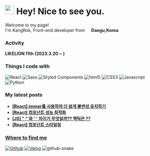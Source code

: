 <h1><img src="https://emojis.slackmojis.com/emojis/images/1531849430/4246/blob-sunglasses.gif?1531849430" width="30"/> Hey! Nice to see you.</h1>

<p>Welcome to my page! </br> I'm KangRok, Front-end developer from <img src="https://github.com/KangRokYoon/KangRokYoon/assets/129154834/6a763c64-03ff-49f6-a964-0750066369cb" width="13"/> <b>Daegu,Korea</b>

<h3>Activity</h3>
<p>
	<b>LIKELION 11th (2023.3.20 ~ )</b>
</p>

<h3>Things I code with</h3>

<p>
	<img alt="React" src="https://img.shields.io/badge/-React-45b8d8?style=flat-square&logo=react&logoColor=white" />
	<img alt="Sass" src="https://img.shields.io/badge/-Sass-CC6699?style=flat-square&logo=sass&logoColor=white" />
	<img alt="Styled Components" src="https://img.shields.io/badge/-Styled_Components-db7092?style=flat-square&logo=styled-components&logoColor=white" />
	<img alt="html5" src="https://img.shields.io/badge/-HTML5-E34F26?style=flat-square&logo=html5&logoColor=white" />
	<img alt="CSS3" src="https://img.shields.io/badge/-CSS3-1572B6?style=flat-square&logo=CSS3&logoColor=white" />
	<img alt="Javascript" src="https://img.shields.io/badge/-Javascript-F7DF1E?style=flat-square&logo=Javascript&logoColor=white" />
	<img alt="Python" src="https://img.shields.io/badge/-Python-3776AB?style=flat-square&logo=Python&logoColor=white" />
</p>

<h3>My latest posts</h3>
<ul>
  <li><a href="https://velog.io/@ykr0919/React-immer%EB%A5%BC-%EC%82%AC%EC%9A%A9%ED%95%98%EC%97%AC-%EB%8D%94-%EC%89%BD%EA%B2%8C-%EB%B6%88%EB%B3%80%EC%84%B1-%EC%9C%A0%EC%A7%80%ED%95%98%EA%B8%B0"><b>[React] immer를 사용하여 더 쉽게 불변성 유지하기</b></li>	  
  <li><a href="https://velog.io/@ykr0919/React-%EC%BB%B4%ED%8F%AC%EB%84%8C%ED%8A%B8-%EC%84%B1%EB%8A%A5-%EC%B5%9C%EC%A0%81%ED%99%94"><b>[React] 컴포넌트 성능 최적화</b></li>
  <li><a href="https://velog.io/@ykr0919/JS-%EC%99%80-%EC%B0%A8%EC%9D%B4%EA%B0%80-%EB%AC%B4%EC%97%87%EC%9D%BC%EA%B9%8C-%EB%B0%B1%ED%8B%B1%EC%9D%80"><b>[JS] " " 와 ' ' 차이가 무엇일까?? 백틱은 ??</b></li>
   <li><a href="https://velog.io/@ykr0919/React-%EC%BB%B4%ED%8F%AC%EB%84%8C%ED%8A%B8-%EC%8A%A4%ED%83%80%EC%9D%BC%EB%A7%81"><b>[React] 컴포넌트 스타일링</b></li>
</ul>

<h3>Where to find me</h3>
<p><a href="https://github.com/KangRokYoon" target="_blank"><img alt="Github" src="https://img.shields.io/badge/GitHub-%2312100E.svg?&style=for-the-badge&logo=Github&logoColor=white" /></a> <a href="https://velog.io/@ykr0919" target="_blank"><img alt="Velog" src="https://img.shields.io/badge/Velog-20C997?&style=for-the-badge&logo=Velog&logoColor=white" /></a>

<picture>
  <source media="(prefers-color-scheme: dark)" srcset="https://github.com/heejinnn/heejinnn/blob/output/github-contribution-grid-snake-dark.svg" />
  <source media="(prefers-color-scheme: light)" srcset="https://github.com/heejinnn/heejinnn/blob/output/github-contribution-grid-snake.svg" />
 <img alt="github-snake" src="https://github.com/KangRokYoon/KangRokYoon/blob/output/github-contribution-grid-snake-dark.svg"/>
</picture>



















<!---
KangRokYoon/KangRokYoon is a ✨ special ✨ repository because its `README.md` (this file) appears on your GitHub profile.
You can click the Preview link to take a look at your changes.
--->
